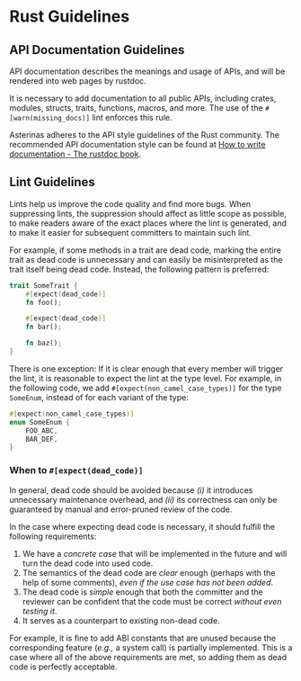 # Rust Guidelines

## API Documentation Guidelines

API documentation describes the meanings and usage of APIs,
and will be rendered into web pages by rustdoc.

It is necessary to add documentation to all public APIs,
including crates, modules, structs, traits, functions, macros, and more.
The use of the `#[warn(missing_docs)]` lint enforces this rule.

Asterinas adheres to the API style guidelines of the Rust community.
The recommended API documentation style can be found at
[How to write documentation - The rustdoc book](https://doc.rust-lang.org/rustdoc/how-to-write-documentation.html).

## Lint Guidelines

Lints help us improve the code quality and find more bugs.
When suppressing lints, the suppression should affect as little scope as possible,
to make readers aware of the exact places where the lint is generated,
and to make it easier for subsequent committers to maintain such lint.

For example, if some methods in a trait are dead code,
marking the entire trait as dead code is unnecessary and
can easily be misinterpreted as the trait itself being dead code.
Instead, the following pattern is preferred:
```rust
trait SomeTrait {
    #[expect(dead_code)]
    fn foo();

    #[expect(dead_code)]
    fn bar();

    fn baz();
}
```

There is one exception:
If it is clear enough that every member will trigger the lint,
it is reasonable to expect the lint at the type level.
For example, in the following code,
we add `#[expect(non_camel_case_types)]` for the type `SomeEnum`,
instead of for each variant of the type:
```rust
#[expect(non_camel_case_types)]
enum SomeEnum {
    FOO_ABC,
    BAR_DEF,
}
```

### When to `#[expect(dead_code)]`

In general, dead code should be avoided because
_(i)_ it introduces unnecessary maintenance overhead, and
_(ii)_ its correctness can only be guaranteed by
manual and error-pruned review of the code.

In the case where expecting dead code is necessary,
it should fulfill the following requirements:
 1. We have a _concrete case_ that will be implemented in the future and
    will turn the dead code into used code.
 2. The semantics of the dead code are _clear_ enough
    (perhaps with the help of some comments),
    _even if the use case has not been added_.
 3. The dead code is _simple_ enough that
    both the committer and the reviewer can be confident that
    the code must be correct _without even testing it_.
 4. It serves as a counterpart to existing non-dead code.

For example, it is fine to add ABI constants that are unused because
the corresponding feature (_e.g.,_ a system call) is partially implemented.
This is a case where all of the above requirements are met,
so adding them as dead code is perfectly acceptable.
